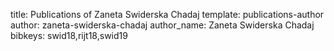 title: Publications of Zaneta Swiderska Chadaj
template: publications-author
author: zaneta-swiderska-chadaj
author_name: Zaneta Swiderska Chadaj
bibkeys: swid18,rijt18,swid19